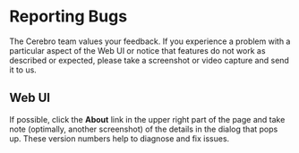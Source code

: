 # Reporting Bugs

The Cerebro team values your feedback.
If you experience a problem with a particular aspect of the Web UI or notice that features do not work as described or expected, please take a screenshot or video capture and send it to us.

## Web UI

If possible, click the **About** link in the upper right part of the page and take note (optimally, another screenshot) of the details in the dialog that pops up.
These version numbers help to diagnose and fix issues.
